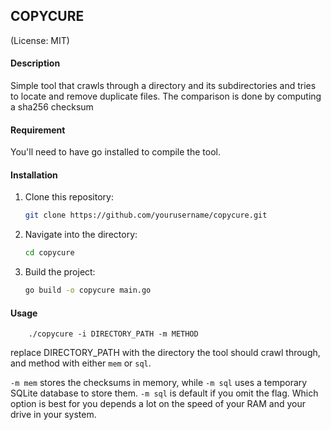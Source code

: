 ## COPYCURE
(License: MIT)

#### Description
Simple tool that crawls through a directory and its 
subdirectories and tries to locate and remove duplicate 
files. The comparison is done by computing a sha256 checksum

#### Requirement
You'll need to have go installed to compile the tool.

#### Installation
1. Clone this repository:
    ```bash
    git clone https://github.com/yourusername/copycure.git
    ```
2. Navigate into the directory:
    ```bash
    cd copycure
    ```
3. Build the project:
    ```bash
    go build -o copycure main.go
    ```
   
#### Usage
``` 
    ./copycure -i DIRECTORY_PATH -m METHOD
```
replace DIRECTORY_PATH with the directory the tool should crawl through,
and method with either `mem` or `sql`.

`-m mem` stores the checksums in memory, while `-m sql` uses a temporary SQLite database to store them.
`-m sql` is default if you omit the flag.
Which option is best for you depends a lot on the speed of your RAM and your drive in your system. 


